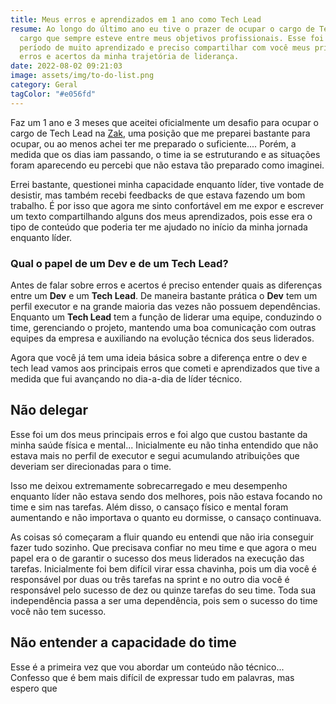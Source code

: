 ```yaml
---
title: Meus erros e aprendizados em 1 ano como Tech Lead
resume: Ao longo do último ano eu tive o prazer de ocupar o cargo de Tech Lead,
  cargo que sempre esteve entre meus objetivos profissionais. Esse foi um
  período de muito aprendizado e preciso compartilhar com você meus principais
  erros e acertos da minha trajetória de liderança.
date: 2022-08-02 09:21:03
image: assets/img/to-do-list.png
category: Geral
tagColor: "#e056fd"
---
```

Faz um 1 ano e 3 meses que aceitei oficialmente um desafio para ocupar o cargo de Tech Lead na [Zak](https://www.zak.app/), uma posição que me preparei bastante para ocupar, ou ao menos achei ter me preparado o suficiente.... Porém, a medida que os dias iam passando, o time ia se estruturando e as situações foram aparecendo eu percebi que não estava tão preparado como imaginei. 

Errei bastante, questionei minha capacidade enquanto líder, tive vontade de desistir, mas também recebi feedbacks de que estava fazendo um bom trabalho. É por isso que agora me sinto confortável em me expor e escrever um texto compartilhando alguns dos meus aprendizados, pois esse era o tipo de conteúdo que poderia ter me ajudado no início da minha jornada enquanto líder.

### Qual o papel de um Dev e de um Tech Lead?

Antes de falar sobre erros e acertos é preciso entender quais as diferenças entre um **Dev** e um **Tech Lead**. De maneira bastante prática o **Dev** tem um perfil executor e na grande maioria das vezes não possuem dependências. Enquanto um **Tech Lead** tem a função de liderar uma equipe, conduzindo o time, gerenciando o projeto, mantendo uma boa comunicação com outras equipes da empresa e auxiliando na evolução técnica dos seus liderados.

Agora que você já tem uma ideia básica sobre a diferença entre o dev e tech lead vamos aos principais erros que cometi e aprendizados que tive a medida que fui avançando no dia-a-dia de líder técnico.

## Não delegar

Esse foi um dos meus principais erros e foi algo que custou bastante da minha saúde física e mental... Inicialmente eu não tinha entendido que não estava mais no perfil de executor e segui acumulando atribuições que deveriam ser direcionadas para o time. 

Isso me deixou extremamente sobrecarregado e meu desempenho enquanto líder não estava sendo dos melhores, pois não estava focando no time e sim nas tarefas. Além disso, o cansaço físico e mental foram aumentando e não importava o quanto eu dormisse, o cansaço continuava.

As coisas só começaram a fluir quando eu entendi que não iria conseguir fazer tudo sozinho. Que precisava confiar no meu time e que agora o meu papel era o de garantir o sucesso dos meus liderados na execução das tarefas. Inicialmente foi bem difícil virar essa chavinha, pois um dia você é responsável por duas ou três tarefas na sprint e no outro dia você é responsável pelo sucesso de dez ou quinze tarefas do seu time. Toda sua independência passa a ser uma dependência, pois sem o sucesso do time você não tem sucesso.

## Não entender a capacidade do time







Esse é a primeira vez que vou abordar um conteúdo não técnico... Confesso que é bem mais difícil de expressar tudo em palavras, mas espero que